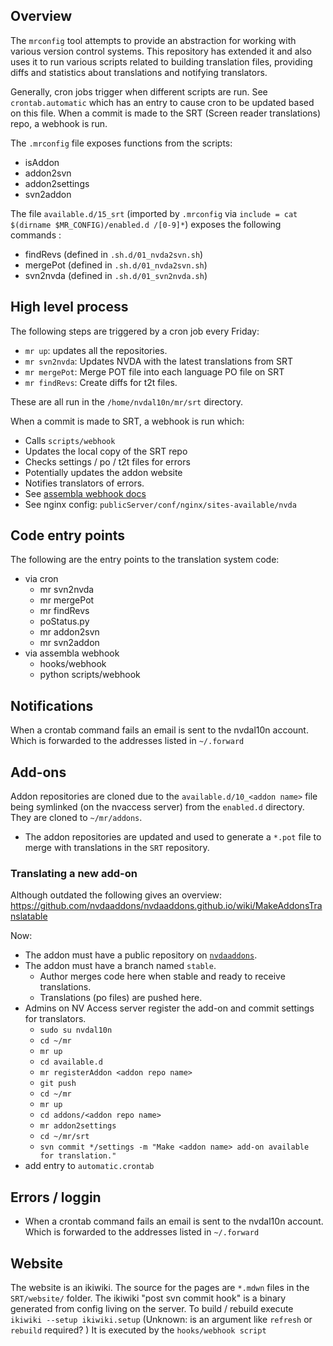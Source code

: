 ## Overview
The `mrconfig` tool attempts to provide an abstraction for working with various version control systems.
This repository has extended it and also uses it to run various scripts related to building translation files, providing diffs and statistics about translations and notifying translators.

Generally, cron jobs trigger when different scripts are run. See `crontab.automatic` which has an entry to cause cron to be updated based on this file.
When a commit is made to the SRT (Screen reader translations) repo, a webhook is run. 

The `.mrconfig` file exposes functions from the scripts:
- isAddon
- addon2svn 
- addon2settings
- svn2addon

The file `available.d/15_srt` (imported by `.mrconfig` via `include = cat $(dirname $MR_CONFIG)/enabled.d
/[0-9]*`) exposes the following commands :
- findRevs (defined in `.sh.d/01_nvda2svn.sh`)
- mergePot (defined in `.sh.d/01_nvda2svn.sh`)
- svn2nvda (defined in `.sh.d/01_svn2nvda.sh`)

## High level process
The following steps are triggered by a cron job every Friday:
- `mr up`: updates all the repositories.
- `mr svn2nvda`: Updates NVDA with the latest translations from SRT
- `mr mergePot`: Merge POT file into each language PO file on SRT
- `mr findRevs`: Create diffs for t2t files.

These are all run in the `/home/nvdal10n/mr/srt` directory.

When a commit is made to SRT, a webhook is run which:
- Calls `scripts/webhook`
- Updates the local copy of the SRT repo
- Checks settings / po / t2t files for errors
- Potentially updates the addon website
- Notifies translators of errors.
- See [assembla webhook docs](https://articles.assembla.com/en/articles/748141-post-information-to-external-systems-using-webhooks)
- See nginx config: `publicServer/conf/nginx/sites-available/nvda`

## Code entry points
The following are the entry points to the translation system code:
- via cron
  - mr svn2nvda
  - mr mergePot
  - mr findRevs
  - poStatus.py
  - mr addon2svn
  - mr svn2addon
- via assembla webhook
  - hooks/webhook  
  - python scripts/webhook

## Notifications
When a crontab command fails an email is sent to the nvdal10n account.
Which is forwarded to the addresses listed in `~/.forward`

## Add-ons
Addon repositories are cloned due to the `available.d/10_<addon name>` file being symlinked (on the nvaccess server) from the `enabled.d` directory. They are cloned to `~/mr/addons`.
- The addon repositories are updated and used to generate a `*.pot` file to merge with translations in the `SRT` repository.

### Translating a new add-on
Although outdated the following gives an overview: https://github.com/nvdaaddons/nvdaaddons.github.io/wiki/MakeAddonsTranslatable

Now:
- The addon must have a public repository on [`nvdaaddons`](https://github.com/nvdaaddons/).
- The addon must have a branch named `stable`.
  - Author merges code here when stable and ready to receive translations. 
  - Translations (po files) are pushed here.
- Admins on NV Access server register the add-on and commit settings for translators.
  - `sudo su nvdal10n` 
  - `cd ~/mr`
  - `mr up`
  - `cd available.d`
  - `mr registerAddon <addon repo name>`
  - `git push`
  - `cd ~/mr`
  - `mr up`
  - `cd addons/<addon repo name>`
  - `mr addon2settings`
  - `cd ~/mr/srt`
  - `svn commit */settings -m "Make <addon name> add-on available for translation."`
- add entry to `automatic.crontab`

## Errors / loggin
- When a crontab command fails an email is sent to the nvdal10n account.
  Which is forwarded to the addresses listed in `~/.forward`


## Website

The website is an ikiwiki. The source for the pages are `*.mdwn` files in the `SRT/website/` folder.
The ikiwiki "post svn commit hook" is a binary generated from config living on the server.
To build / rebuild execute `ikiwiki --setup ikiwiki.setup` (Unknown: is an argument like `refresh` or `rebuild` required? )
It is executed by the `hooks/webhook script`
